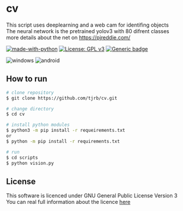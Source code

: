 # cv

This script uses deeplearning and a web cam for identifing objects  
The neural network is the pretrained yolov3 with 80 difrent classes  
more details about the net on https://pjreddie.com/  

[![made-with-python](https://img.shields.io/badge/Made%20with-Python-1f425f.svg)](https://www.python.org/)
[![License: GPL v3](https://img.shields.io/badge/License-GPLv3-blue.svg)](https://www.gnu.org/licenses/gpl-3.0)
[![Generic badge](https://img.shields.io/badge/Status-development-<COLOR>.svg)](https://shields.io/)

![windows](https://img.shields.io/badge/plataform-pending-orange?style=plastic&logo=windows)
![android](https://img.shields.io/badge/plataform-failing-red?style=plastic&logo=windows)
## How to run
```bash
# clone repository
$ git clone https://github.com/tjrb/cv.git

# change directory
$ cd cv

# install python modules
$ python3 -m pip install -r requeirements.txt
or
$ python -m pip install -r requirements.txt

# run
$ cd scripts
$ python vision.py
```
## License
  This software is licenced under GNU General Public License Version 3  
  You can real full information about the licence [here](LICENSE.md)  
